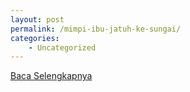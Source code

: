 ```yaml
---
layout: post
permalink: /mimpi-ibu-jatuh-ke-sungai/
categories:
    - Uncategorized
---
```


[Baca Selengkapnya](/04)